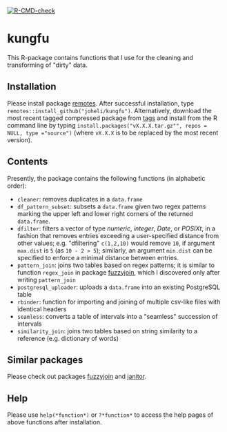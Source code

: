 [![R-CMD-check](https://github.com/joheli/kungfu/actions/workflows/R-CMD-check.yaml/badge.svg)](https://github.com/joheli/kungfu/actions/workflows/R-CMD-check.yaml)
# kungfu

This R-package contains functions that I use for the cleaning and transforming of "dirty" data. 

## Installation

Please install package [remotes](https://cran.r-project.org/web/packages/remotes/index.html). After successful installation, type `remotes::install_github("joheli/kungfu")`. Alternatively, download the most recent tagged compressed package from [tags](https://github.com/joheli/kungfu/tags) and install from the R command line by typing `install.packages("vX.X.X.tar.gz"", repos = NULL, type ="source")` (where `vX.X.X` is to be replaced by the most recent version).

## Contents

Presently, the package contains the following functions (in alphabetic order):

  - `cleaner`: removes duplicates in a `data.frame`
  - `df_pattern_subset`: subsets a `data.frame` given two regex patterns marking the upper left and lower right corners of the returned `data.frame`.
  - `dfilter`: filters a vector of type *numeric*, *integer*, *Date*, or *POSIXt*, in a fashion that removes entries exceeding a user-specified distance from other values; e.g. "dfiltering" `c(1,2,10)` would remove `10`, if argument `max.dist` is `5` (as `10 - 2 > 5`); similarly, an argument `min.dist` can be specified to enforce a minimal distance between entries.
  - `pattern_join`: joins two tables based on regex patterns; it is similar to function `regex_join` in package [fuzzyjoin](https://github.com/dgrtwo/fuzzyjoin), which I discovered only after writing `pattern_join`
  - `postgresql_uploader`: uploads a `data.frame` into an existing PostgreSQL table
  - `rbinder`: function for importing and joining of multiple csv-like files with identical headers
  - `seamless`: converts a table of intervals into a "seamless" succession of intervals
  - `similarity_join`: joins two tables based on string similarity to a reference (e.g. dictionary of words)
  
## Similar packages

Please check out packages [fuzzyjoin](https://github.com/dgrtwo/fuzzyjoin) and [janitor](https://github.com/sfirke/janitor).
  
## Help

Please use `help(*function*)` or `?*function*` to access the help pages of above functions after installation.



